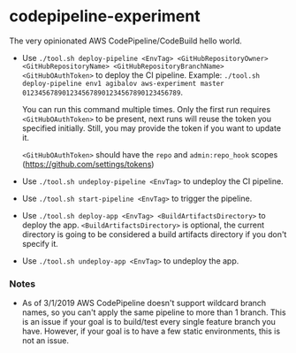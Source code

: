 # codepipeline-experiment

The very opinionated AWS CodePipeline/CodeBuild hello world.

* Use `./tool.sh deploy-pipeline <EnvTag> <GitHubRepositoryOwner> <GitHubRepositoryName> <GitHubRepositoryBranchName> <GitHubOAuthToken>` to deploy the CI pipeline. Example: `./tool.sh deploy-pipeline env1 agibalov aws-experiment master 0123456789012345678901234567890123456789`. 

  You can run this command multiple times. Only the first run requires `<GitHubOAuthToken>` to be present, next runs will reuse the token you specified initially. Still, you may provide the token if you want to update it.
  
  `<GitHubOAuthToken>` should have the `repo` and `admin:repo_hook` scopes (https://github.com/settings/tokens)
* Use `./tool.sh undeploy-pipeline <EnvTag>` to undeploy the CI pipeline.
* Use `./tool.sh start-pipeline <EnvTag>` to trigger the pipeline.
* Use `./tool.sh deploy-app <EnvTag> <BuildArtifactsDirectory>` to deploy the app. `<BuildArtifactsDirectory>` is optional, the current directory is going to be considered a build artifacts directory if you don't specify it.
* Use `./tool.sh undeploy-app <EnvTag>` to undeploy the app.

### Notes

* As of 3/1/2019 AWS CodePipeline doesn't support wildcard branch names, so you can't apply the same pipeline to more than 1 branch. This is an issue if your goal is to build/test every single feature branch you have. However, if your goal is to have a few static environments, this is not an issue.
